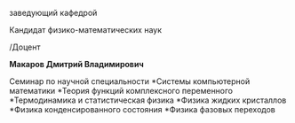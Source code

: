 заведующий кафедрой

Кандидат физико-математических наук

/Доцент

**Макаров Дмитрий Владимирович**

Семинар по научной специальности
	*Системы компьютерной математики
	*Теория функций комплексного переменного
	*Термодинамика и статистическая физика
	*Физика жидких кристаллов
	*Физика конденсированного состояния
	*Физика фазовых переходов